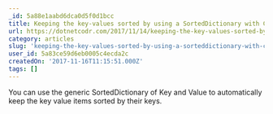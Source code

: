 ```yaml
---
_id: 5a88e1aabd6dca0d5f0d1bcc
title: Keeping the key-values sorted by using a SortedDictionary with C# .NET
url: https://dotnetcodr.com/2017/11/14/keeping-the-key-values-sorted-by-using-a-sorteddictionary-with-c-net-3/
category: articles
slug: 'keeping-the-key-values-sorted-by-using-a-sorteddictionary-with-c-net'
user_id: 5a83ce59d6eb0005c4ecda2c
createdOn: '2017-11-16T11:15:51.000Z'
tags: []
---
```


You can use the generic SortedDictionary of Key and Value to automatically keep the key value items sorted by their keys. 
